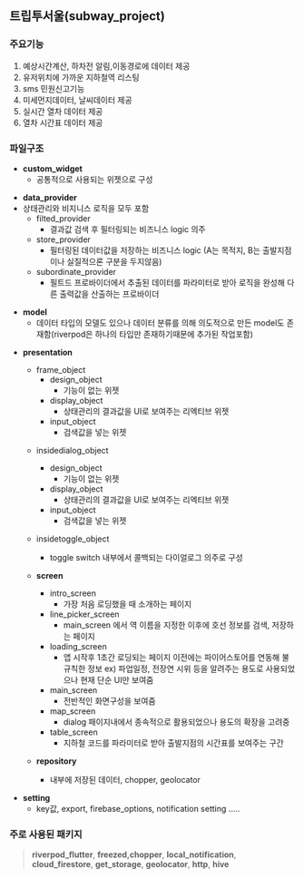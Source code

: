 
 트립투서울(subway_project)
-------------

### 주요기능
 1. 예상시간계산, 하차전 알림,이동경로에 데이터 제공
 2. 유저위치에 가까운 지하철역 리스팅
 3. sms 민원신고기능
 4. 미세먼지데이터, 날씨데이터 제공 
 5. 실시간 열차 데이터 제공 
 6. 열차 시간표 데이터 제공

### 파일구조

* **custom_widget**
  + 공통적으로 사용되는 위젯으로 구성  
  
+ **data_provider**
+ 상태관리와 비지니스 로직을 모두 포함 
  + filted_provider
    + 결과값 검색 후 필터링되는 비즈니스 logic 의주  
  + store_provider
    + 필터링된 데이터값을 저장하는 비즈니스 logic (A는 목적지, B는 출발지점이나 실질적으론 구분을 두지않음)
  + subordinate_provider
    + 필트드 프로바이더에서 추출된 데이터를 파라미터로 받아 로직을 완성해 다른 출력값을 산출하는 프로바이더  
* **model**
  + 데이터 타입의 모델도 있으나 데이터 분류를 의해 의도적으로 만든 model도 존재함(riverpod은 하나의 타입만 존재하기때문에 추가된 작업포함)  


- **presentation** 
  + frame_object
    - design_object 
      - 기능이 없는 위젯 
    - display_object 
      - 상태관리의 결과값을 UI로 보여주는 리엑티브 위젯 
    - input_object   
      - 검색값을 넣는 위젯
      
  - insidedialog_object
    - design_object  
      - 기능이 없는 위젯 
    - display_object 
      - 상태관리의 결과값을 UI로 보여주는 리엑티브 위젯 
    - input_object   
      - 검색값을 넣는 위젯 
  - insidetoggle_object
    - toggle switch 내부에서 콜백되는 다이얼로그 의주로 구성 


  - **screen**
    - intro_screen
      - 가장 처음 로딩했을 때 소개하는 페이지  
    - line_picker_screen
      - main_screen 에서 역 이름을 지정한 이후에 호선 정보를 검색, 저장하는 페이지 
    - loading_screen
      - 앱 시작후 1초간 로딩되는 페이지 이전에는 파이어스토어를 연동해 불규칙한 정보 ex) 파업일정, 전장연 시위 등을 알려주는 용도로 사용되었으나 현재 단순 UI만 보여줌  
    - main_screen
      - 전반적인 화면구성을 보여줌  
    - map_screen
      - dialog 패이지내에서 종속적으로 활용되었으나 용도의 확장을 고려중 
    - table_screen
      - 지하철 코드를 파라미터로 받아 출발지점의 시간표를 보여주는 구간  
    
  
  - **repository**
    - 내부에 저장된 데이터, chopper, geolocator 

* **setting**
  * key값, export, firebase_options, notification setting ..... 




### 주로 사용된 패키지

>**riverpod_flutter**, **freezed,chopper**, **local_notification**,
**cloud_firestore**, **get_storage**, **geolocator**, **http**, **hive**



